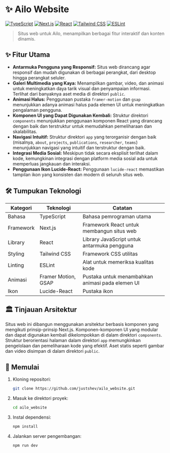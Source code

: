 # ✨ Ailo Website

[![TypeScript](https://img.shields.io/badge/language-TypeScript-blue.svg)](https://www.typescriptlang.org/)
[![Next.js](https://img.shields.io/badge/framework-Next.js-orange.svg)](https://nextjs.org/)
[![React](https://img.shields.io/badge/library-React-61DAFB.svg)](https://reactjs.org/)
[![Tailwind CSS](https://img.shields.io/badge/styling-Tailwind%20CSS-teal.svg)](https://tailwindcss.com/)
[![ESLint](https://img.shields.io/badge/linting-ESLint-green.svg)](https://eslint.org/)


> Situs web untuk Ailo, menampilkan berbagai fitur interaktif dan konten dinamis.

## ✨ Fitur Utama

- **Antarmuka Pengguna yang Responsif:** Situs web dirancang agar responsif dan mudah digunakan di berbagai perangkat, dari desktop hingga perangkat seluler.
- **Galeri Multimedia yang Kaya:** Menampilkan gambar, video, dan animasi untuk meningkatkan daya tarik visual dan penyampaian informasi.  Terlihat dari banyaknya aset media di direktori `public`.
- **Animasi Halus:**  Penggunaan pustaka `framer-motion` dan `gsap`  menunjukkan adanya animasi halus pada elemen UI untuk meningkatkan pengalaman pengguna.
- **Komponen UI yang Dapat Digunakan Kembali:** Struktur direktori `components` menunjukkan penggunaan komponen React yang dirancang dengan baik dan terstruktur untuk memudahkan pemeliharaan dan skalabilitas.
- **Navigasi Intuitif:**  Struktur direktori `app` yang terorganisir dengan baik (misalnya, `about`, `projects`, `publications`, `researcher`, `teams`) menunjukkan navigasi yang intuitif dan terstruktur dengan baik.
- **Integrasi Media Sosial:**  Meskipun tidak secara eksplisit terlihat dalam kode, kemungkinan integrasi dengan platform media sosial ada untuk memperluas jangkauan dan interaksi.
- **Penggunaan Ikon Lucide-React:** Penggunaan `lucide-react` memastikan tampilan ikon yang konsisten dan modern di seluruh situs web.


## 🛠️ Tumpukan Teknologi

| Kategori       | Teknologi         | Catatan                                      |
|-----------------|--------------------|-----------------------------------------------|
| Bahasa          | TypeScript         | Bahasa pemrograman utama                     |
| Framework       | Next.js            | Framework React untuk membangun situs web       |
| Library         | React              | Library JavaScript untuk antarmuka pengguna    |
| Styling         | Tailwind CSS       | Framework CSS utilitas                         |
| Linting         | ESLint             | Alat untuk memeriksa kualitas kode              |
| Animasi         | Framer Motion, GSAP | Pustaka untuk menambahkan animasi pada elemen UI |
| Ikon            | Lucide-React       | Pustaka ikon                                  |


## 🏛️ Tinjauan Arsitektur

Situs web ini dibangun menggunakan arsitektur berbasis komponen yang mengikuti prinsip-prinsip Next.js.  Komponen-komponen UI yang modular dan dapat digunakan kembali dikelompokkan di dalam direktori `components`.  Struktur berorientasi halaman dalam direktori `app` memungkinkan pengelolaan dan pemeliharaan kode yang efektif.  Aset statis seperti gambar dan video disimpan di dalam direktori `public`.

## 🚀 Memulai

1. Kloning repositori:
   ```bash
   git clone https://github.com/justshev/ailo_website.git
   ```
2. Masuk ke direktori proyek:
   ```bash
   cd ailo_website
   ```
3. Instal dependensi:
   ```bash
   npm install
   ```
4. Jalankan server pengembangan:
   ```bash
   npm run dev
   ```
